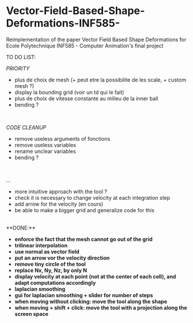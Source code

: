 # Vector-Field-Based-Shape-Deformations-INF585-
Reimplementation of the paper Vector Field Based Shape Deformations for Ecole Polytechnique INF585 - Computer Animation's final project

TO DO LIST:

_PRIORITY_
- plus de choix de mesh (+ peut etre la possibilite de les scale, + custom mesh ?)
- display la bounding grid (voir un td qui le fait)
- plus de choix de vitesse constante au milieu de la inner ball 
- bending ?
</br>


_CODE CLEANUP_
- remove useless arguments of fonctions
- remove useless variables
- rename unclear variables
- bending ?
</br>

_..._
- more intuitive approach with the tool ?
- check it is necessary to change velocity at each integration step
- add arrow for the velocity (en cours)
- be able to make a bigger grid and generalize code for this

</br>
**DONE:**

- **enforce the fact that the mesh cannot go out of the grid**
- **trilinear interpolation**
- **use normal as vector field**
- **put an arrow vor the velocity direction**
- **remove tiny circle of the tool**
- **replace Nx, Ny, Nz, by only N**
- **display velocity at each point (not at the center of each cell), and adapt computations accordingly**
- **laplacian smoothing**
- **gui for laplacian smoothing + slider for number of steps**
- **when moving without clicking: move the tool along the shape**
- **when moving + shift + click: move the tool with a projection along the screen space**
